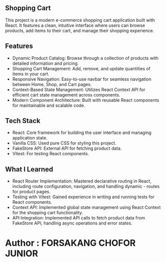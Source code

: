 ## Shopping Cart

This project is a modern e-commerce shopping cart application built with React. It features a clean, intuitive interface where users can browse products, add items to their cart, and manage their shopping experience.

## Features

- Dynamic Product Catalog: Browse through a collection of products with detailed information and pricing.
- Shopping Cart Management: Add, remove, and update quantities of items in your cart.
- Responsive Navigation: Easy-to-use navbar for seamless navigation between Home, Shop, and Cart pages.
- Context-Based State Management: Utilizes React Context API for efficient cart state management across components.
- Modern Component Architecture: Built with reusable React components for maintainable and scalable code.

## Tech Stack

- React: Core framework for building the user interface and managing application state.
- Vanilla CSS: Used pure CSS for styling this project.
- FakeStore API: External API for fetching product data.
- Vitest: For testing React components.

## What I Learned

- React Router Implementation: Mastered declarative routing in React, including route configuration, navigation, and handling dynamic - routes for product pages.
- Testing with Vitest: Gained experience in writing and running tests for React components.
- Context API: Implemented global state management using React Context for the shopping cart functionality.
- API Integration: Implemented API calls to fetch product data from FakeStore API, handling async operations and error states.

# Author : FORSAKANG CHOFOR JUNIOR
